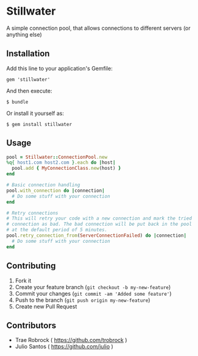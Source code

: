 # Stillwater

A simple connection pool, that allows connections to different servers (or anything else)

## Installation

Add this line to your application's Gemfile:

    gem 'stillwater'

And then execute:

    $ bundle

Or install it yourself as:

    $ gem install stillwater

## Usage

```ruby
pool = Stillwater::ConnectionPool.new
%q{ host1.com host2.com }.each do |host|
  pool.add { MyConnectionClass.new(host) }
end

# Basic connection handling
pool.with_connection do |connection|
  # Do some stuff with your connection
end

# Retry connections
# This will retry your code with a new connection and mark the tried
# connection as bad. The bad connection will be put back in the pool
# at the default period of 5 minutes.
pool.retry_connection_from(ServerConnectionFailed) do |connection|
  # Do some stuff with your connection
end
```

## Contributing

1. Fork it
2. Create your feature branch (`git checkout -b my-new-feature`)
3. Commit your changes (`git commit -am 'Added some feature'`)
4. Push to the branch (`git push origin my-new-feature`)
5. Create new Pull Request

## Contributors

* Trae Robrock ( https://github.com/trobrock )
* Julio Santos ( https://github.com/julio )
